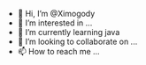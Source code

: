 - 👋 Hi, I’m @Ximogody
- 👀 I’m interested in ...
- 🌱 I’m currently learning java
- 💞️ I’m looking to collaborate on ...
- 📫 How to reach me ...

<!---
Ximogody/Ximogody is a ✨ special ✨ repository because its `README.md` (this file) appears on your GitHub profile.
You can click the Preview link to take a look at your changes.
--->
